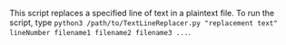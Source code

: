 This script replaces a specified line of text in a plaintext file. To run the script, type `python3 /path/to/TextLineReplacer.py "replacement text" lineNumber filename1 filename2 filename3 ...`.
